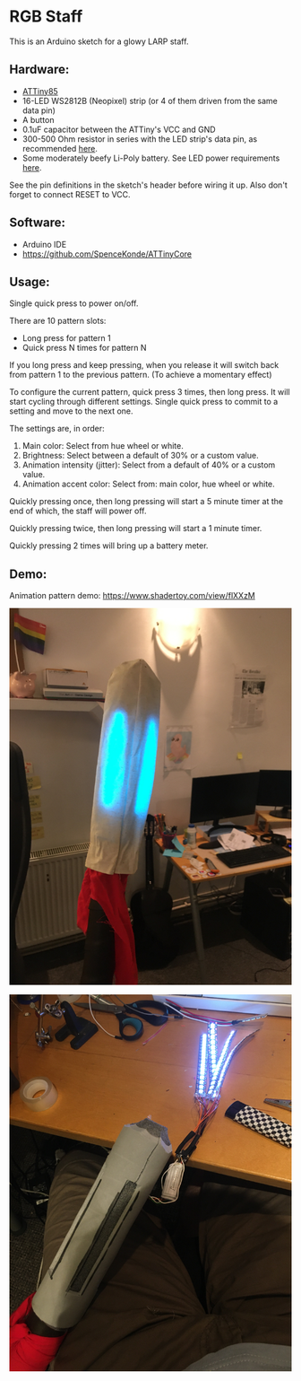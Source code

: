 # RGB Staff

This is an Arduino sketch for a glowy LARP staff.

## Hardware:

* [ATTiny85](https://ww1.microchip.com/downloads/en/devicedoc/atmel-2586-avr-8-bit-microcontroller-attiny25-attiny45-attiny85_datasheet.pdf)
* 16-LED WS2812B (Neopixel) strip (or 4 of them driven from the same data pin)
* A button
* 0.1uF capacitor between the ATTiny's VCC and GND
* 300-500 Ohm resistor in series with the LED strip's data pin, as recommended [here][adafruit-guide].
* Some moderately beefy Li-Poly battery. See LED power requirements [here][adafruit-guide].

[adafruit-guide]: https://learn.adafruit.com/adafruit-neopixel-uberguide/powering-neopixels

See the pin definitions in the sketch's header before wiring it up. Also don't forget to connect RESET to VCC.

## Software:

* Arduino IDE
* https://github.com/SpenceKonde/ATTinyCore

## Usage:

Single quick press to power on/off.

There are 10 pattern slots:
* Long press for pattern 1
* Quick press N times for pattern N

If you long press and keep pressing, when you release it will switch back from pattern 1 to the previous pattern.
(To achieve a momentary effect)

To configure the current pattern, quick press 3 times, then long press. 
It will start cycling through different settings. 
Single quick press to commit to a setting and move to the next one.

The settings are, in order:
1. Main color: Select from hue wheel or white.
2. Brightness: Select between a default of 30% or a custom value.
3. Animation intensity (jitter): Select from a default of 40% or a custom value.
4. Animation accent color: Select from: main color, hue wheel or white.

Quickly pressing once, then long pressing will start a 5 minute timer at the end of which, the staff will power off.

Quickly pressing twice, then long pressing will start a 1 minute timer.

Quickly pressing 2 times will bring up a battery meter.

## Demo:

Animation pattern demo: https://www.shadertoy.com/view/flXXzM

![Lit staff](./pics/staff.jpg)

![Staff with internals out](./pics/staff_internals.jpg)

